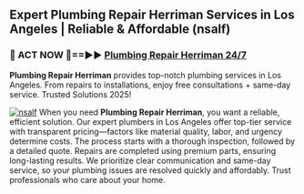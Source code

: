 ## Expert Plumbing Repair Herriman Services in Los Angeles | Reliable & Affordable (nsalf)  

<h3>🚿 ACT NOW 🌟==►► <a href="https://tinyurl.com/2ne6vx2x" rel="nofollow">Plumbing Repair Herriman 24/7</a></h3>

**Plumbing Repair Herriman** provides top-notch plumbing services in Los Angeles. From repairs to installations, enjoy free consultations + same-day service. Trusted Solutions 2025!

[![nsalf](https://i.imgur.com/4PFF4AK.jpeg)](https://tinyurl.com/2ne6vx2x)
When you need **Plumbing Repair Herriman**, you want a reliable, efficient solution. Our expert plumbers in Los Angeles offer top-tier service with transparent pricing—factors like material quality, labor, and urgency determine costs. The process starts with a thorough inspection, followed by a detailed quote. Repairs are completed using premium parts, ensuring long-lasting results. We prioritize clear communication and same-day service, so your plumbing issues are resolved quickly and affordably. Trust professionals who care about your home.